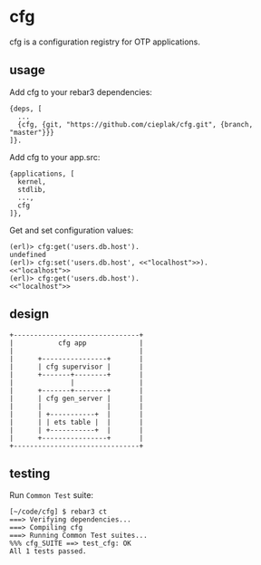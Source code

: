 cfg
=====

cfg is a configuration registry for OTP applications.

usage
-----

Add cfg to your rebar3 dependencies:
```
{deps, [
  ...
  {cfg, {git, "https://github.com/cieplak/cfg.git", {branch, "master"}}}
]}.
```

Add cfg to your app.src:
```
{applications, [
  kernel,
  stdlib,
  ...,
  cfg
]},
```

Get and set configuration values:
```
(erl)> cfg:get('users.db.host').
undefined
(erl)> cfg:set('users.db.host', <<"localhost">>).
<<"localhost">>
(erl)> cfg:get('users.db.host').
<<"localhost">>
```

design
------

```
+-------------------------------+
|           cfg app             |
|                               |
|      +----------------+       |
|      | cfg supervisor |       |
|      +-------+--------+       |
|              |                |
|      +-------+--------+       |
|      | cfg gen_server |       |
|      |                |       |
|      | +-----------+  |       |
|      | | ets table |  |       |
|      | +-----------+  |       |
|      +----------------+       |
+-------------------------------+
```

testing
-------

Run `Common Test` suite:
```
[~/code/cfg] $ rebar3 ct
===> Verifying dependencies...
===> Compiling cfg
===> Running Common Test suites...
%%% cfg_SUITE ==> test_cfg: OK
All 1 tests passed.
```
